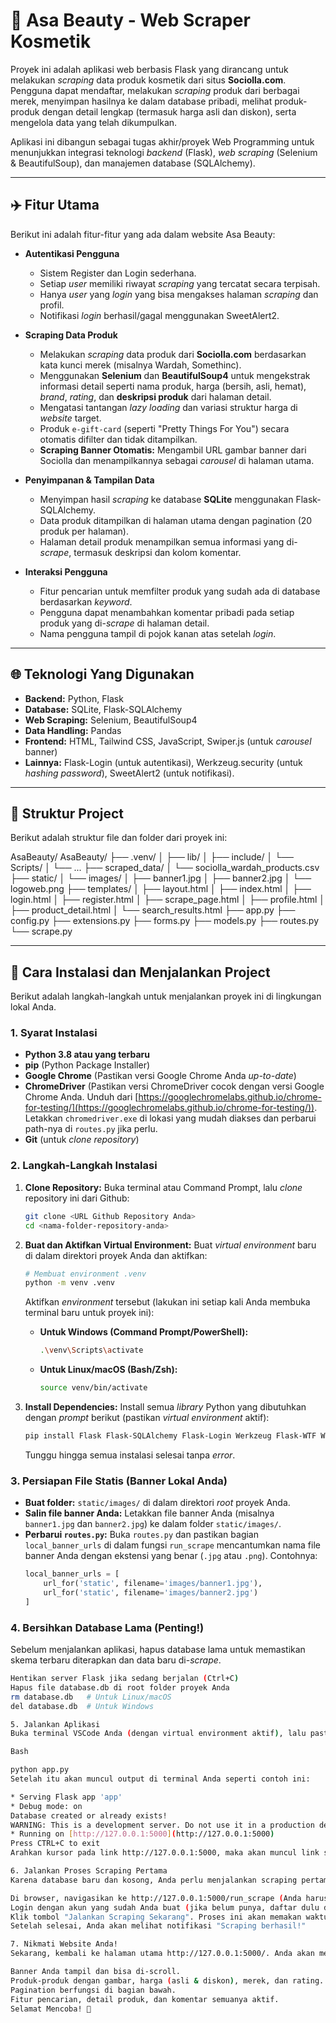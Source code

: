 # 🌸 Asa Beauty - Web Scraper Kosmetik

Proyek ini adalah aplikasi web berbasis Flask yang dirancang untuk melakukan *scraping* data produk kosmetik dari situs **Sociolla.com**. Pengguna dapat mendaftar, melakukan *scraping* produk dari berbagai merek, menyimpan hasilnya ke dalam database pribadi, melihat produk-produk dengan detail lengkap (termasuk harga asli dan diskon), serta mengelola data yang telah dikumpulkan.

Aplikasi ini dibangun sebagai tugas akhir/proyek Web Programming untuk menunjukkan integrasi teknologi *backend* (Flask), *web scraping* (Selenium & BeautifulSoup), dan manajemen database (SQLAlchemy).

---

## ✈️ Fitur Utama

Berikut ini adalah fitur-fitur yang ada dalam website Asa Beauty:

* **Autentikasi Pengguna**
    * Sistem Register dan Login sederhana.
    * Setiap *user* memiliki riwayat *scraping* yang tercatat secara terpisah.
    * Hanya *user* yang *login* yang bisa mengakses halaman *scraping* dan profil.
    * Notifikasi *login* berhasil/gagal menggunakan SweetAlert2.

* **Scraping Data Produk**
    * Melakukan *scraping* data produk dari **Sociolla.com** berdasarkan kata kunci merek (misalnya Wardah, Somethinc).
    * Menggunakan **Selenium** dan **BeautifulSoup4** untuk mengekstrak informasi detail seperti nama produk, harga (bersih, asli, hemat), *brand*, *rating*, dan **deskripsi produk** dari halaman detail.
    * Mengatasi tantangan *lazy loading* dan variasi struktur harga di *website* target.
    * Produk `e-gift-card` (seperti "Pretty Things For You") secara otomatis difilter dan tidak ditampilkan.
    * **Scraping Banner Otomatis:** Mengambil URL gambar banner dari Sociolla dan menampilkannya sebagai *carousel* di halaman utama.

* **Penyimpanan & Tampilan Data**
    * Menyimpan hasil *scraping* ke database **SQLite** menggunakan Flask-SQLAlchemy.
    * Data produk ditampilkan di halaman utama dengan pagination (20 produk per halaman).
    * Halaman detail produk menampilkan semua informasi yang di-*scrape*, termasuk deskripsi dan kolom komentar.

* **Interaksi Pengguna**
    * Fitur pencarian untuk memfilter produk yang sudah ada di database berdasarkan *keyword*.
    * Pengguna dapat menambahkan komentar pribadi pada setiap produk yang di-*scrape* di halaman detail.
    * Nama pengguna tampil di pojok kanan atas setelah *login*.

---

## 🌐 Teknologi Yang Digunakan

* **Backend:** Python, Flask
* **Database:** SQLite, Flask-SQLAlchemy
* **Web Scraping:** Selenium, BeautifulSoup4
* **Data Handling:** Pandas
* **Frontend:** HTML, Tailwind CSS, JavaScript, Swiper.js (untuk *carousel* banner)
* **Lainnya:** Flask-Login (untuk autentikasi), Werkzeug.security (untuk *hashing password*), SweetAlert2 (untuk notifikasi).

---

## 📂 Struktur Project

Berikut adalah struktur file dan folder dari proyek ini:

AsaBeauty/
AsaBeauty/
├── .venv/
│   ├── lib/
│   ├── include/
│   └── Scripts/
│       └── ...
├── scraped_data/
│   └── sociolla_wardah_products.csv
├── static/
│   └── images/
│       ├── banner1.jpg
│       ├── banner2.jpg
│       └── logoweb.png
├── templates/
│   ├── layout.html
│   ├── index.html
│   ├── login.html
│   ├── register.html
│   ├── scrape_page.html
│   ├── profile.html
│   ├── product_detail.html
│   └── search_results.html
├── app.py
├── config.py
├── extensions.py
├── forms.py
├── models.py
├── routes.py
└── scrape.py


---

## 🚀 Cara Instalasi dan Menjalankan Project

Berikut adalah langkah-langkah untuk menjalankan proyek ini di lingkungan lokal Anda.

### 1. Syarat Instalasi

* **Python 3.8 atau yang terbaru**
* **pip** (Python Package Installer)
* **Google Chrome** (Pastikan versi Google Chrome Anda *up-to-date*)
* **ChromeDriver** (Pastikan versi ChromeDriver cocok dengan versi Google Chrome Anda. Unduh dari [https://googlechromelabs.github.io/chrome-for-testing/](https://googlechromelabs.github.io/chrome-for-testing/)). Letakkan `chromedriver.exe` di lokasi yang mudah diakses dan perbarui path-nya di `routes.py` jika perlu.
* **Git** (untuk *clone repository*)

### 2. Langkah-Langkah Instalasi

1.  **Clone Repository:**
    Buka terminal atau Command Prompt, lalu *clone* repository ini dari Github:
    ```bash
    git clone <URL Github Repository Anda>
    cd <nama-folder-repository-anda>
    ```

2.  **Buat dan Aktifkan Virtual Environment:**
    Buat *virtual environment* baru di dalam direktori proyek Anda dan aktifkan:
    ```bash
    # Membuat environment .venv
    python -m venv .venv
    ```
    Aktifkan *environment* tersebut (lakukan ini setiap kali Anda membuka terminal baru untuk proyek ini):
    * **Untuk Windows (Command Prompt/PowerShell):**
        ```bash
        .\venv\Scripts\activate
        ```
    * **Untuk Linux/macOS (Bash/Zsh):**
        ```bash
        source venv/bin/activate
        ```

3.  **Install Dependencies:**
    Install semua *library* Python yang dibutuhkan dengan *prompt* berikut (pastikan *virtual environment* aktif):
    ```bash
    pip install Flask Flask-SQLAlchemy Flask-Login Werkzeug Flask-WTF WTForms pandas beautifulsoup4 selenium
    ```
    Tunggu hingga semua instalasi selesai tanpa *error*.

### 3. Persiapan File Statis (Banner Lokal Anda)

* **Buat folder:** `static/images/` di dalam direktori *root* proyek Anda.
* **Salin file banner Anda:** Letakkan file banner Anda (misalnya `banner1.jpg` dan `banner2.jpg`) ke dalam folder `static/images/`.
* **Perbarui `routes.py`:** Buka `routes.py` dan pastikan bagian `local_banner_urls` di dalam fungsi `run_scrape` mencantumkan nama file banner Anda dengan ekstensi yang benar (`.jpg` atau `.png`). Contohnya:
    ```python
    local_banner_urls = [
        url_for('static', filename='images/banner1.jpg'),
        url_for('static', filename='images/banner2.jpg')
    ]
    ```

### 4. Bersihkan Database Lama (Penting!)

Sebelum menjalankan aplikasi, hapus database lama untuk memastikan skema terbaru diterapkan dan data baru di-*scrape*.

```bash
Hentikan server Flask jika sedang berjalan (Ctrl+C)
Hapus file database.db di root folder proyek Anda
rm database.db   # Untuk Linux/macOS
del database.db  # Untuk Windows

5. Jalankan Aplikasi
Buka terminal VSCode Anda (dengan virtual environment aktif), lalu pastikan direktori sudah benar. Setelah itu jalankan prompt ini.

Bash

python app.py
Setelah itu akan muncul output di terminal Anda seperti contoh ini:

* Serving Flask app 'app'
* Debug mode: on
Database created or already exists!
WARNING: This is a development server. Do not use it in a production deployment. Use a production WSGI server instead.
* Running on [http://127.0.0.1:5000](http://127.0.0.1:5000)
Press CTRL+C to exit
Arahkan kursor pada link http://127.0.0.1:5000, maka akan muncul link server website. Klik dan Anda akan tiba di halaman beranda website.

6. Jalankan Proses Scraping Pertama
Karena database baru dan kosong, Anda perlu menjalankan scraping pertama kali untuk mengisi data.

Di browser, navigasikan ke http://127.0.0.1:5000/run_scrape (Anda harus mengetik URL ini secara manual karena tidak ada di navigasi umum).
Login dengan akun yang sudah Anda buat (jika belum punya, daftar dulu di /register).
Klik tombol "Jalankan Scraping Sekarang". Proses ini akan memakan waktu. Amati terminal untuk melihat progress-nya.
Setelah selesai, Anda akan melihat notifikasi "Scraping berhasil!"

7. Nikmati Website Anda!
Sekarang, kembali ke halaman utama http://127.0.0.1:5000/. Anda akan melihat:

Banner Anda tampil dan bisa di-scroll.
Produk-produk dengan gambar, harga (asli & diskon), merek, dan rating.
Pagination berfungsi di bagian bawah.
Fitur pencarian, detail produk, dan komentar semuanya aktif.
Selamat Mencoba! 🚀

